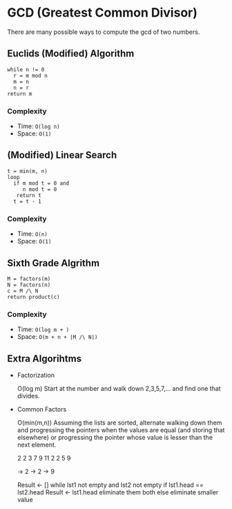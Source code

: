 # GCD (Greatest Common Divisor)

There are many possible ways to compute the gcd of two numbers.

## Euclids (Modified) Algorithm

    while n != 0
      r = m mod n
      m = n
      n = r
    return m

### Complexity

* Time: `O(log n)`
* Space: `O(1)`

## (Modified) Linear Search

    t = min(m, n)
    loop
      if m mod t = 0 and
         n mod t = 0
       return t
      t = t - 1

### Complexity

* Time: `O(n)`
* Space: `O(1)`

## Sixth Grade Algrithm

    M = factors(m)
    N = factors(n)
    c = M /\ N
    return product(c)

### Complexity

* Time: `O(log m + )`
* Space: `O(m + n + |M /\ N|)`

## Extra Algorihtms

* Factorization

    O(log m)
    Start at the number and walk down 2,3,5,7,... and find one that divides.

* Common Factors

    O(min(m,n))
    Assuming the lists are sorted, alternate walking down them and progressing
    the pointers when the values are equal (and storing that elsewhere) or
    progressing the pointer whose value is lesser than the next element.

    2 2 3 7 9 11
    2 2 5 9

    -> 2 -> 2 -> 9

    Result <- []
    while lst1 not empty and
          lst2 not empty
      if lst1.head == lst2.head
        Result <- lst1.head
        eliminate them both
      else
        eliminate smaller value
